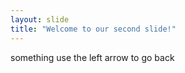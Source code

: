 ```yaml
---
layout: slide
title: "Welcome to our second slide!"
---
```

something 
use the left arrow to go back
